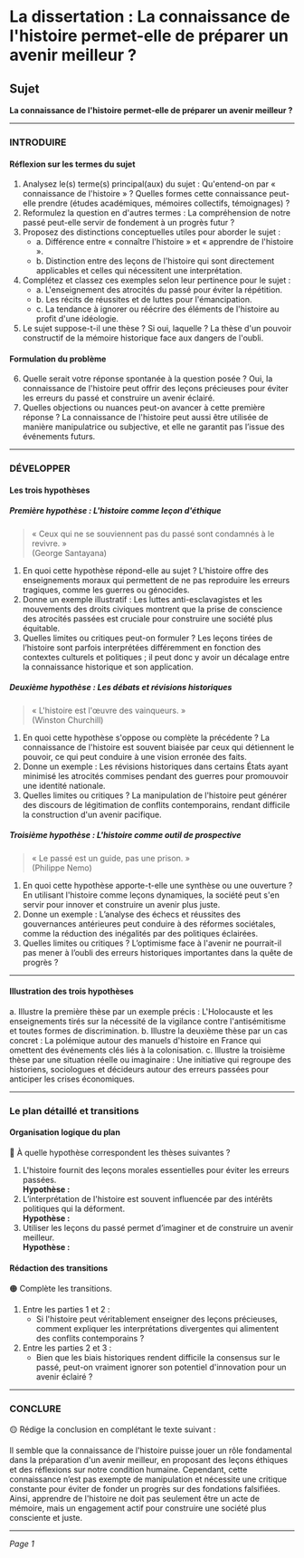# La dissertation : La connaissance de l'histoire permet-elle de préparer un avenir meilleur ?

## Sujet
**La connaissance de l'histoire permet-elle de préparer un avenir meilleur ?**

---

### INTRODUIRE

#### Réflexion sur les termes du sujet

1. Analysez le(s) terme(s) principal(aux) du sujet : Qu'entend-on par « connaissance de l'histoire » ? Quelles formes cette connaissance peut-elle prendre (études académiques, mémoires collectifs, témoignages) ?
2. Reformulez la question en d'autres termes : La compréhension de notre passé peut-elle servir de fondement à un progrès futur ?
3. Proposez des distinctions conceptuelles utiles pour aborder le sujet : 
   - a. Différence entre « connaître l'histoire » et « apprendre de l'histoire ».
   - b. Distinction entre des leçons de l'histoire qui sont directement applicables et celles qui nécessitent une interprétation.
4. Complétez et classez ces exemples selon leur pertinence pour le sujet :
   - a. L'enseignement des atrocités du passé pour éviter la répétition.
   - b. Les récits de réussites et de luttes pour l'émancipation.
   - c. La tendance à ignorer ou réécrire des éléments de l'histoire au profit d'une idéologie.
5. Le sujet suppose-t-il une thèse ? Si oui, laquelle ? La thèse d'un pouvoir constructif de la mémoire historique face aux dangers de l'oubli.

#### Formulation du problème

6. Quelle serait votre réponse spontanée à la question posée ? Oui, la connaissance de l'histoire peut offrir des leçons précieuses pour éviter les erreurs du passé et construire un avenir éclairé.
7. Quelles objections ou nuances peut-on avancer à cette première réponse ? La connaissance de l'histoire peut aussi être utilisée de manière manipulatrice ou subjective, et elle ne garantit pas l’issue des événements futurs.

---

### DÉVELOPPER

#### Les trois hypothèses

##### Première hypothèse : L'histoire comme leçon d'éthique

> « Ceux qui ne se souviennent pas du passé sont condamnés à le revivre. »  
> (George Santayana)

1. En quoi cette hypothèse répond-elle au sujet ? L'histoire offre des enseignements moraux qui permettent de ne pas reproduire les erreurs tragiques, comme les guerres ou génocides.
2. Donne un exemple illustratif : Les luttes anti-esclavagistes et les mouvements des droits civiques montrent que la prise de conscience des atrocités passées est cruciale pour construire une société plus équitable.
3. Quelles limites ou critiques peut-on formuler ? Les leçons tirées de l’histoire sont parfois interprétées différemment en fonction des contextes culturels et politiques ; il peut donc y avoir un décalage entre la connaissance historique et son application.

##### Deuxième hypothèse : Les débats et révisions historiques

> « L'histoire est l'œuvre des vainqueurs. »  
> (Winston Churchill)

1. En quoi cette hypothèse s'oppose ou complète la précédente ? La connaissance de l'histoire est souvent biaisée par ceux qui détiennent le pouvoir, ce qui peut conduire à une vision erronée des faits.
2. Donne un exemple : Les révisions historiques dans certains États ayant minimisé les atrocités commises pendant des guerres pour promouvoir une identité nationale.
3. Quelles limites ou critiques ? La manipulation de l'histoire peut générer des discours de légitimation de conflits contemporains, rendant difficile la construction d'un avenir pacifique.

##### Troisième hypothèse : L'histoire comme outil de prospective

> « Le passé est un guide, pas une prison. »  
> (Philippe Nemo)

1. En quoi cette hypothèse apporte-t-elle une synthèse ou une ouverture ? En utilisant l'histoire comme leçons dynamiques, la société peut s'en servir pour innover et construire un avenir plus juste.
2. Donne un exemple : L’analyse des échecs et réussites des gouvernances antérieures peut conduire à des réformes sociétales, comme la réduction des inégalités par des politiques éclairées.
3. Quelles limites ou critiques ? L’optimisme face à l'avenir ne pourrait-il pas mener à l’oubli des erreurs historiques importantes dans la quête de progrès ?

---

#### Illustration des trois hypothèses

a. Illustre la première thèse par un exemple précis : L'Holocauste et les enseignements tirés sur la nécessité de la vigilance contre l'antisémitisme et toutes formes de discrimination.
b. Illustre la deuxième thèse par un cas concret : La polémique autour des manuels d'histoire en France qui omettent des événements clés liés à la colonisation.
c. Illustre la troisième thèse par une situation réelle ou imaginaire : Une initiative qui regroupe des historiens, sociologues et décideurs autour des erreurs passées pour anticiper les crises économiques.

---

### Le plan détaillé et transitions

#### Organisation logique du plan

🔴 À quelle hypothèse correspondent les thèses suivantes ?

1. L'histoire fournit des leçons morales essentielles pour éviter les erreurs passées.  
   **Hypothèse :**
2. L’interprétation de l'histoire est souvent influencée par des intérêts politiques qui la déforment.  
   **Hypothèse :**
3. Utiliser les leçons du passé permet d’imaginer et de construire un avenir meilleur.  
   **Hypothèse :**

#### Rédaction des transitions

🟠 Complète les transitions.

1. Entre les parties 1 et 2 :  
   - Si l'histoire peut véritablement enseigner des leçons précieuses, comment expliquer les interprétations divergentes qui alimentent des conflits contemporains ? 
2. Entre les parties 2 et 3 :  
   - Bien que les biais historiques rendent difficile la consensus sur le passé, peut-on vraiment ignorer son potentiel d'innovation pour un avenir éclairé ?

---

### CONCLURE

🟡 Rédige la conclusion en complétant le texte suivant :

Il semble que la connaissance de l'histoire puisse jouer un rôle fondamental dans la préparation d'un avenir meilleur, en proposant des leçons éthiques et des réflexions sur notre condition humaine. Cependant, cette connaissance n’est pas exempte de manipulation et nécessite une critique constante pour éviter de fonder un progrès sur des fondations falsifiées. Ainsi, apprendre de l'histoire ne doit pas seulement être un acte de mémoire, mais un engagement actif pour construire une société plus consciente et juste.

--- 

*Page 1*